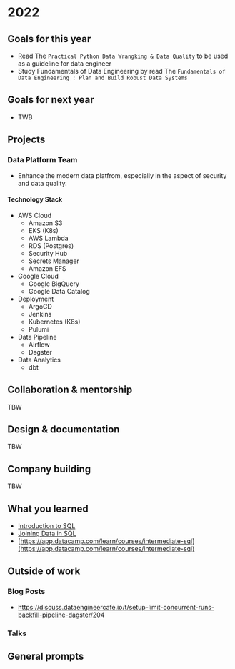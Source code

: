 # 2022

## Goals for this year

* Read The `​Practical Python Data Wrangking & Data Quality` to be used as a guideline for data engineer
* Study Fundamentals of Data Engineering by read The `Fundamentals of Data Engineering : Plan and Build Robust Data Systems`

## Goals for next year

* TWB

## Projects


### Data Platform Team

* Enhance the modern data platfrom, especially in the aspect of security and data quality.

#### Technology Stack

* AWS Cloud
  * Amazon S3
  * EKS (K8s)
  * AWS Lambda
  * RDS (Postgres)
  * Security Hub
  * Secrets Manager
  * Amazon EFS
* Google Cloud
  * Google BigQuery
  * Google Data Catalog
* Deployment
  * ArgoCD
  * Jenkins
  * Kubernetes (K8s)
  * Pulumi
* Data Pipeline
  * Airflow
  * Dagster
* Data Analytics
  * dbt

## Collaboration & mentorship

TBW

## Design & documentation

TBW

## Company building

TBW

## What you learned
 * [Introduction to SQL](https://app.datacamp.com/learn/courses/introduction-to-sql)
 * [Joining Data in SQL](https://app.datacamp.com/learn/courses/joining-data-in-sql)
 * [https://app.datacamp.com/learn/courses/intermediate-sql](https://app.datacamp.com/learn/courses/intermediate-sql)
 

## Outside of work

### Blog Posts
 * https://discuss.dataengineercafe.io/t/setup-limit-concurrent-runs-backfill-pipeline-dagster/204
 

### Talks


## General prompts
